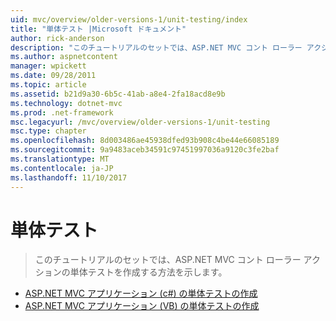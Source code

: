 ```yaml
---
uid: mvc/overview/older-versions-1/unit-testing/index
title: "単体テスト |Microsoft ドキュメント"
author: rick-anderson
description: "このチュートリアルのセットでは、ASP.NET MVC コント ローラー アクションの単体テストを作成する方法を示します。"
ms.author: aspnetcontent
manager: wpickett
ms.date: 09/28/2011
ms.topic: article
ms.assetid: b21d9a30-6b5c-41ab-a8e4-2fa18acd8e9b
ms.technology: dotnet-mvc
ms.prod: .net-framework
msc.legacyurl: /mvc/overview/older-versions-1/unit-testing
msc.type: chapter
ms.openlocfilehash: 8d003486ae45938dfed93b908c4be44e66085189
ms.sourcegitcommit: 9a9483aceb34591c97451997036a9120c3fe2baf
ms.translationtype: MT
ms.contentlocale: ja-JP
ms.lasthandoff: 11/10/2017
---
```

<a name="unit-testing"></a>単体テスト
====================
> このチュートリアルのセットでは、ASP.NET MVC コント ローラー アクションの単体テストを作成する方法を示します。


- [ASP.NET MVC アプリケーション (c#) の単体テストの作成](creating-unit-tests-for-asp-net-mvc-applications-cs.md)
- [ASP.NET MVC アプリケーション (VB) の単体テストの作成](creating-unit-tests-for-asp-net-mvc-applications-vb.md)
